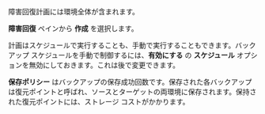 障害回復計画には環境全体が含まれます。

**障害回復** ペインから **作成** を選択します。

計画はスケジュールで実行することも、手動で実行することもできます。バックアップ スケジュールを手動で制御するには、**有効にする** の **スケジュール** オプションを無効にしておきます。これは後で変更できます。

**保存ポリシー** はバックアップの保存成功回数です。保存された各バックアップは復元ポイントと呼ばれ、ソースとターゲットの両環境に保存されます。保持された復元ポイントには、ストレージ コストがかかります。
